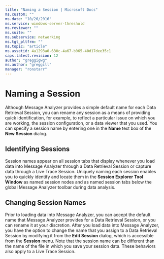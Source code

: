 ```yaml
---
title: "Naming a Session | Microsoft Docs"
ms.custom: ""
ms.date: "10/26/2016"
ms.service: windows-server-threshold
ms.reviewer: ""
ms.suite: ""
ms.subservice: networking
ms.tgt_pltfrm: ""
ms.topic: "article"
ms.assetid: 4a1293a0-630c-4a67-b065-40d17dee35c1
caps.latest.revision: 12
author: "greggigwg"
ms.author: "greggill"
manager: "ronstarr"
---
```


# Naming a Session

Although Message Analyzer provides a simple default name for each Data Retrieval Session, you can rename any session as a means of providing quick identification, for example, to reflect a particular issue on which you are working, the session configuration, or a data viewer that you used. You can specify a session name by entering one in the **Name** text box of the **New Session** dialog.  
  
## Identifying Sessions  

 Session names appear on all session tabs that display whenever you load data into Message Analyzer through a Data Retrieval Session or capture data through a Live Trace Session. Uniquely naming each session enables you to quickly identify and locate them in the **Session Explorer** **Tool Window** as named session nodes and as named session tabs below the global Message Analyzer toolbar during data analysis.  
  
## Changing Session Names  

 Prior to loading data into Message Analyzer, you can accept the default name that Message Analyzer provides for a Data Retrieval Session, or you can rename it at your discretion. After you load data into Message Analyzer, you have the option to change the name that you assign to a Data Retrieval Session by modifying it from the **Edit Session** dialog, which is accessible from the **Session** menu. Note that the session name can be different than the name of the file in which you save your session data. These behaviors also apply to a Live Trace Session.